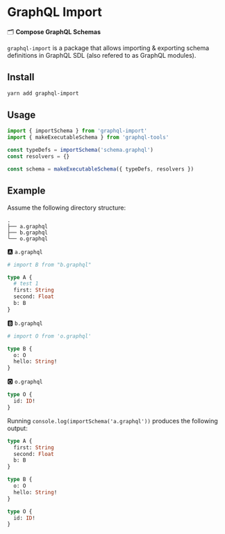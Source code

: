 # GraphQL Import

🗂 **Compose GraphQL Schemas**

`graphql-import` is a package that allows importing &amp; exporting schema definitions in GraphQL SDL (also refered to as GraphQL modules).

## Install

```sh
yarn add graphql-import
```

## Usage

```ts
import { importSchema } from 'graphql-import'
import { makeExecutableSchema } from 'graphql-tools'

const typeDefs = importSchema('schema.graphql')
const resolvers = {}

const schema = makeExecutableSchema({ typeDefs, resolvers })
```

## Example

Assume the following directory structure:

```
.
├── a.graphql
├── b.graphql
└── o.graphql
```

🅰️ `a.graphql`

```graphql
# import B from "b.graphql"

type A {
  # test 1
  first: String
  second: Float
  b: B
}
```

🅱️ `b.graphql`

```graphql
# import O from 'o.graphql'

type B {
  o: O
  hello: String!
}
```

🅾️ `o.graphql`

```graphql
type O {
  id: ID!
}
```

Running `console.log(importSchema('a.graphql'))` produces the following output:

```graphql
type A {
  first: String
  second: Float
  b: B
}

type B {
  o: O
  hello: String!
}

type O {
  id: ID!
}
```
